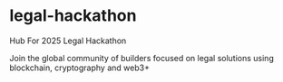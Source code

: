 # legal-hackathon
Hub For 2025 Legal Hackathon


Join the global community of builders focused on legal solutions using blockchain, cryptography and web3+

